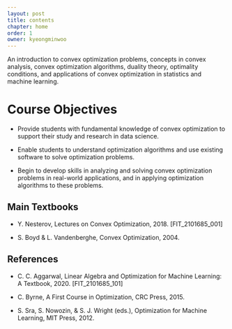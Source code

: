 ```yaml
---
layout: post
title: contents
chapter: home
order: 1
owner: kyeongminwoo
---
```


An introduction to convex optimization problems, concepts in convex analysis, convex optimization algorithms, duality theory, optimality conditions, and applications of convex optimization in statistics and machine learning.

# Course Objectives

- Provide students with fundamental knowledge of convex optimization to support their study and research in data science.

- Enable students to understand optimization algorithms and use existing software to solve optimization problems.

- Begin to develop skills in analyzing and solving convex optimization problems in real-world applications, and in applying optimization algorithms to these problems.

## Main Textbooks

- Y. Nesterov, Lectures on Convex Optimization, 2018. [FIT_2101685_001]

- S. Boyd & L. Vandenberghe, Convex Optimization, 2004.

## References

- C. C. Aggarwal, Linear Algebra and Optimization for Machine Learning: A Textbook, 2020. [FIT_2101685_101]

- C. Byrne, A First Course in Optimization, CRC Press, 2015.

- S. Sra, S. Nowozin, & S. J. Wright (eds.), Optimization for Machine Learning, MIT Press, 2012.